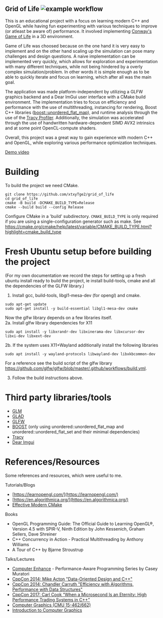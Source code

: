 ## Grid of Life ![example workflow](https://github.com/xtxyTge2/grid_of_life/actions/workflows/build.yml/badge.svg)
This is an educational project with a focus on learning modern C++ and OpenGL while having fun experimenting with various techniques to improve (or atleast be aware of) performance. It involved implementing [Conway's Game of Life](https://en.wikipedia.org/wiki/Conway%27s_Game_of_Life) in a 3D environment. 

Game of Life was choosed because on the one hand it is very easy to implement and on the other hand scaling up the simulation can pose many challenges and design questions. A naive implementation can be implemented very quickly, which allows for exploration and experimentation with many different techniques, while not being hindered by a overly complex simulation/problem. In other words it is simple enough as to be able to quickly iterate and focus on learning, which after all was the main goal.

The application was made platform-independent by utilizing a GLFW graphics backend and a Dear ImGui user interface with a CMake build environment. The implementation tries to focus on efficiency and performance with the use of multithreading, instancing for rendering, Boost C++ libraries ([boost::unordered_flat_map](https://www.boost.org/doc/libs/1_81_0/libs/unordered/doc/html/unordered.html#unordered_flat_map)), and runtime analysis through the use of the [Tracy Profiler](https://github.com/wolfpld/tracy). Additionally, the simulation was accelerated through the use of handwritten hardware-dependent SIMD AVX2 intrinsics and at some point OpenCL-compute shaders.

Overall, this project was a great way to gain experience with modern C++ and OpenGL, while exploring various performance optimization techniques.

[Demo video](https://github.com/xtxyTge2/grid_of_life)

# Building

To build the project we need CMake.

```
git clone https://github.com/xtxyTge2/grid_of_life
cd grid_of_life
cmake -B build -DCMAKE_BUILD_TYPE=Release
cmake --build build --config Release
```
Configure CMake in a 'build' subdirectory. `CMAKE_BUILD_TYPE` is only required if you are using a single-configuration generator such as make. See https://cmake.org/cmake/help/latest/variable/CMAKE_BUILD_TYPE.html?highlight=cmake_build_type

# Fresh Ubuntu setup before building the project
(For my own documentation we record the steps for setting up a fresh ubuntu install ready to build the project, ie install build-tools, cmake and all the dependencies of the GLFW library.) 

1. Install gcc, build-tools, libgl1-mesa-dev (for opengl) and cmake.
```
sudo apt-get update
sudo apt-get install -y build-essential libgl1-mesa-dev cmake
```

Now the glfw library depends on a few libraries itself.  
2a. Install glfw library dependencies for X11  
```
sudo apt install -y libxrandr-dev libxinerama-dev libxcursor-dev libxi-dev libxext-dev
 ```
2b. If the system uses X11+Wayland additionally install the following libraries  
```
sudo apt install -y wayland-protocols libwayland-dev libxkbcommon-dev
```
For a reference see the build script of the glfw library https://github.com/glfw/glfw/blob/master/.github/workflows/build.yml.  

3. Follow the build instructions above.


# Third party libraries/tools
- [GLM](https://github.com/g-truc/glm)  
- [GLAD](https://glad.dav1d.de/)  
- [GLFW](https://github.com/glfw/glfw)   
- [BOOST](https://www.boost.org/) (only using unordered::unordered_flat_map and unordered::unordered_flat_set and their minimal dependencies)  
- [Tracy](https://github.com/wolfpld/tracy)  
- [Dear Imgui](https://github.com/ocornut/imgui)  

# References/Resources
Some references and resources, which were useful to me.

Tutorials/Blogs  
- [https://learnopengl.com/](https://learnopengl.com/)  
- [https://en.algorithmica.org/](https://en.algorithmica.org/)  
- [Effective Modern CMake](https://gist.github.com/mbinna/c61dbb39bca0e4fb7d1f73b0d66a4fd1)  

Books  
- OpenGL Programming Guide: The Official Guide to Learning OpenGL®, Version 4.5 with SPIR-V, Ninth Edition by John Kessenich, Graham Sellers, Dave Shreiner
- C++ Concurrency in Action - Practical Multithreading by Anthony Williams  
- A Tour of C++ by Bjarne Stroustrup   

Talks/Lectures
- [Computer Enhance](https://www.computerenhance.com/) - Performance-Aware Programming Series by Casey Muratori  
- [CppCon 2014: Mike Acton "Data-Oriented Design and C++"](https://www.youtube.com/watch?v=rX0ItVEVjHc)  
- [CppCon 2014: Chandler Carruth "Efficiency with Algorithms, Performance with Data Structures"](https://www.youtube.com/watch?v=fHNmRkzxHWs)  
- [CppCon 2017: Carl Cook “When a Microsecond Is an Eternity: High Performance Trading Systems in C++”](https://www.youtube.com/watch?v=NH1Tta7purM)  
- [Computer Graphics (CMU 15-462/662)](https://www.youtube.com/watch?v=W6yEALqsD7k&list=PL9_jI1bdZmz2emSh0UQ5iOdT2xRHFHL7E)
- [Introduction to Computer Graphics](https://www.youtube.com/watch?v=vLSphLtKQ0o&list=PLplnkTzzqsZTfYh4UbhLGpI5kGd5oW_Hh&index=1)



       
